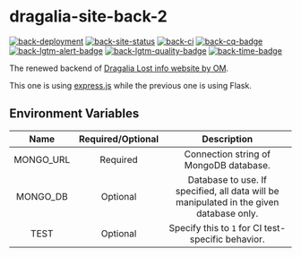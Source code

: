 # dragalia-site-back-2

[![back-deployment]][back-site]
[![back-site-status]][back-site]
[![back-ci]][back-ci-link]
[![back-cq-badge]][back-cq-link]
[![back-lgtm-alert-badge]][back-lgtm-alert-link]
[![back-lgtm-quality-badge]][back-lgtm-quality-link]
[![back-time-badge]][back-time-link]

The renewed backend of [Dragalia Lost info website by OM][site].

This one is using [express.js][express] while the previous one is using Flask.

## Environment Variables

Name | Required/Optional | Description
:---: | :---: | :---:
MONGO_URL | Required | Connection string of MongoDB database.
MONGO_DB | Optional | Database to use. If specified, all data will be manipulated in the given database only.
TEST | Optional | Specify this to `1` for CI test-specific behavior.

[site]: https://dl.raenonx.cc

[express]: https://expressjs.com/

[back-deployment]: https://pyheroku-badge.herokuapp.com/?app=dragalia-site-back&style=flat-square

[back-site]: https://dl-back.raenonx.cc

[back-site-status]: https://img.shields.io/website?down_message=offline&up_message=online&url=https%3A%2F%2Fdl-back.raenonx.cc

[back-cq-link]: https://www.codacy.com/gh/RaenonX-DL/dragalia-site-back-2/dashboard

[back-cq-badge]: https://app.codacy.com/project/badge/Grade/a0849e3eb6704b29b1672f26c00ca763

[back-ci]: https://github.com/RaenonX-DL/dragalia-site-back-2/workflows/Node%20CI/badge.svg

[back-ci-link]: https://github.com/RaenonX-DL/dragalia-site-back-2/actions?query=workflow%3A%22Node+CI%22

[back-time-link]: https://wakatime.com/badge/github/RaenonX-DL/dragalia-site-back-2

[back-time-badge]: https://wakatime.com/badge/github/RaenonX-DL/dragalia-site-back-2.svg

[back-lgtm-alert-badge]: https://img.shields.io/lgtm/alerts/g/RaenonX-DL/dragalia-site-back-2.svg?logo=lgtm&logoWidth=18

[back-lgtm-alert-link]: https://lgtm.com/projects/g/RaenonX-DL/dragalia-site-back-2/alerts/

[back-lgtm-quality-badge]: https://img.shields.io/lgtm/grade/javascript/g/RaenonX-DL/dragalia-site-back-2.svg?logo=lgtm&logoWidth=18

[back-lgtm-quality-link]: https://lgtm.com/projects/g/RaenonX-DL/dragalia-site-back-2/context:javascript

